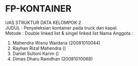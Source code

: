 # FP-KONTAINER
UAS STRUKTUR DATA KELOMPOK 2
</br>JUDUL : Penyeleksian kontainer pada truck dan kapal.</br>
Metode : Double linked list & singel linked list
Nama Anggota :
1. Mahendra Wisnu Wardana   (20081010044)
2. Rayhan Rizal Mahendra    ()
3. Daniel Sultoni Karim     ()
4. Dimas Dharu Ramdhan      (20081010068)
